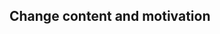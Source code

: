 ## Change content and motivation
<!-- please describe briefly the content of this PR, and motivate why this changes are needed -->

<!-- If applicable please add issue fixes to ease the closing process -->
<!-- Fixes #X, fixes #Y, ... fixes #Z -->
